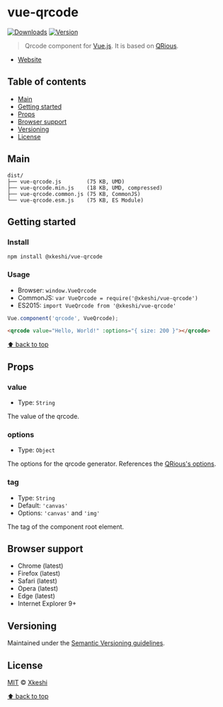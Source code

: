 # vue-qrcode

[![Downloads](https://img.shields.io/npm/dm/@xkeshi/vue-qrcode.svg)](https://www.npmjs.com/package/@xkeshi/vue-qrcode) [![Version](https://img.shields.io/npm/v/@xkeshi/vue-qrcode.svg)](https://www.npmjs.com/package/@xkeshi/vue-qrcode)

> Qrcode component for [Vue.js](https://vuejs.org/). It is based on [QRious](https://github.com/neocotic/qrious).

- [Website](https://xkeshi.github.io/vue-qrcode)

## Table of contents

- [Main](#main)
- [Getting started](#getting-started)
- [Props](#props)
- [Browser support](#browser-support)
- [Versioning](#versioning)
- [License](#license)

## Main

```text
dist/
├── vue-qrcode.js        (75 KB, UMD)
├── vue-qrcode.min.js    (18 KB, UMD, compressed)
├── vue-qrcode.common.js (75 KB, CommonJS)
└── vue-qrcode.esm.js    (75 KB, ES Module)
```

## Getting started

### Install

```shell
npm install @xkeshi/vue-qrcode
```

### Usage

- Browser: `window.VueQrcode`
- CommonJS: `var VueQrcode = require('@xkeshi/vue-qrcode')`
- ES2015: `import VueQrcode from '@xkeshi/vue-qrcode'`

```js
Vue.component('qrcode', VueQrcode);
```

```html
<qrcode value="Hello, World!" :options="{ size: 200 }"></qrcode>
```

[⬆ back to top](#table-of-contents)

## Props

### value

- Type: `String`

The value of the qrcode.

### options

- Type: `Object`

The options for the qrcode generator. References the [QRious's options](https://github.com/neocotic/qrious#api).

### tag

- Type: `String`
- Default: `'canvas'`
- Options: `'canvas'` and `'img'`

The tag of the component root element.

## Browser support

- Chrome (latest)
- Firefox (latest)
- Safari (latest)
- Opera (latest)
- Edge (latest)
- Internet Explorer 9+

## Versioning

Maintained under the [Semantic Versioning guidelines](http://semver.org/).

## License

[MIT](http://opensource.org/licenses/MIT) © [Xkeshi](http://xkeshi.com)

[⬆ back to top](#table-of-contents)
